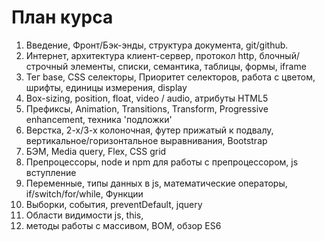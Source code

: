 <h1>План курса</h1>

<ol>
<li>
    Введение,
    Фронт/Бэк-энды,
    структура документа,
    git/github.
</li>
<li>
    Интернет, архитектура клиент-сервер, протокол http,
    блочный/строчный элементы, списки, семантика,
    таблицы, формы, iframe
</li>
<li>
    Тег base, CSS селекторы,
    Приоритет селекторов,
    работа с цветом,
    шрифты, единицы измерения, display
</li>
<li>
    Box-sizing, position, float, video / audio, атрибуты HTML5
</li>
<li>
    Префиксы, Animation, Transitions, Transform, Progressive enhancement, техника 'подложки'
</li>
<li>
    Верстка, 2-х/3-х колоночная, футер прижатый к подвалу,
    вертикальное/горизонтальное выравнивания, Bootstrap
</li>
<li>
    БЭМ, Media query, Flex, CSS grid
</li>
<li>
    Препроцессоры, node и npm для работы с препроцессором, js вступление
</li>
<li>
    Переменные, типы данных в js, математические операторы, if/switch/for/while, Функции
</li>
<li>
    Выборки, события, preventDefault, jquery
</li>
<li>
    Области видимости js, this,
</li>
<li>
   методы работы с массивом, BOM, обзор ES6
</li>
</ol>